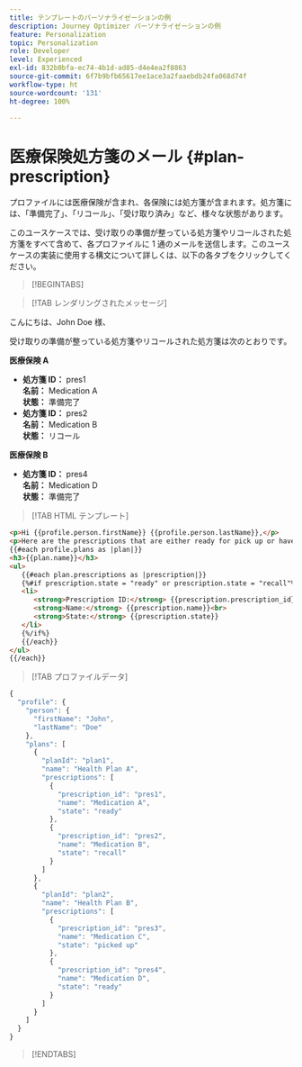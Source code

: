 ```yaml
---
title: テンプレートのパーソナライゼーションの例
description: Journey Optimizer パーソナライゼーションの例
feature: Personalization
topic: Personalization
role: Developer
level: Experienced
exl-id: 832b0bfa-ec74-4b1d-ad85-d4e4ea2f8863
source-git-commit: 6f7b9bfb65617ee1ace3a2faaebdb24fa068d74f
workflow-type: ht
source-wordcount: '131'
ht-degree: 100%

---
```


# 医療保険処方箋のメール {#plan-prescription}

プロファイルには医療保険が含まれ、各保険には処方箋が含まれます。処方箋には、「準備完了」、「リコール」、「受け取り済み」など、様々な状態があります。

このユースケースでは、受け取りの準備が整っている処方箋やリコールされた処方箋をすべて含めて、各プロファイルに 1 通のメールを送信します。このユースケースの実装に使用する構文について詳しくは、以下の各タブをクリックしてください。

>[!BEGINTABS]

>[!TAB レンダリングされたメッセージ]

<p>こんにちは、John Doe 様、</p>
<p>受け取りの準備が整っている処方箋やリコールされた処方箋は次のとおりです。</p>

**医療保険 A**

<ul>

<li>
      <strong>処方箋 ID：</strong> pres1<br>
      <strong>名前：</strong> Medication A<br>
      <strong>状態：</strong> 準備完了
   </li>

<li>
      <strong>処方箋 ID：</strong> pres2<br>
      <strong>名前：</strong> Medication B<br>
      <strong>状態：</strong> リコール
   </li>

</ul>

**医療保険 B**

<ul>

<li>
      <strong> 処方箋 ID：</strong> pres4<br>
      <strong>名前：</strong> Medication D<br>
      <strong>状態：</strong> 準備完了
   </li>

</ul>

>[!TAB HTML テンプレート]

```html
<p>Hi {{profile.person.firstName}} {{profile.person.lastName}},</p>
<p>Here are the prescriptions that are either ready for pick up or have been recalled:</p>
{{#each profile.plans as |plan|}}
<h3>{{plan.name}}</h3>
<ul>
   {{#each plan.prescriptions as |prescription|}}
   {%#if prescription.state = "ready" or prescription.state = "recall"%}
   <li>
      <strong>Prescription ID:</strong> {{prescription.prescription_id}}<br>
      <strong>Name:</strong> {{prescription.name}}<br>
      <strong>State:</strong> {{prescription.state}}
   </li>
   {%/if%}
   {{/each}}
</ul>
{{/each}}
```

>[!TAB プロファイルデータ]

```javascript
{
  "profile": {
    "person": {
      "firstName": "John",
      "lastName": "Doe"
    },
    "plans": [
      {
        "planId": "plan1",
        "name": "Health Plan A",
        "prescriptions": [
          {
            "prescription_id": "pres1",
            "name": "Medication A",
            "state": "ready"
          },
          {
            "prescription_id": "pres2",
            "name": "Medication B",
            "state": "recall"
          }
        ]
      },
      {
        "planId": "plan2",
        "name": "Health Plan B",
        "prescriptions": [
          {
            "prescription_id": "pres3",
            "name": "Medication C",
            "state": "picked up"
          },
          {
            "prescription_id": "pres4",
            "name": "Medication D",
            "state": "ready"
          }
        ]
      }
    ]
  }
}
```

>[!ENDTABS]
